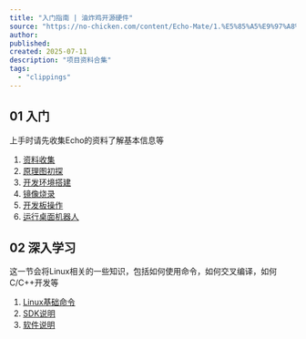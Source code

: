```yaml
---
title: "入门指南 | 油炸鸡开源硬件"
source: "https://no-chicken.com/content/Echo-Mate/1.%E5%85%A5%E9%97%A8%E6%8C%87%E5%8D%97.html"
author:
published:
created: 2025-07-11
description: "项目资料合集"
tags:
  - "clippings"
---
```


## 01 入门

上手时请先收集Echo的资料了解基本信息等

1. [资料收集](https://no-chicken.com/content/Echo-Mate/2.%E8%B5%84%E6%96%99%E6%94%B6%E9%9B%86.html)
2. [原理图初探](https://oshwhub.com/no_chicken/ai-desktop-robot-echo)
3. [开发环境搭建](https://no-chicken.com/content/Echo-Mate/3.%E7%8E%AF%E5%A2%83%E6%90%AD%E5%BB%BA.html)
4. [镜像烧录](https://no-chicken.com/content/Echo-Mate/4.%E9%95%9C%E5%83%8F%E7%83%A7%E5%BD%95.html)
5. [开发板操作](https://no-chicken.com/content/Echo-Mate/5.%E5%BC%80%E5%8F%91%E6%9D%BF%E6%93%8D%E4%BD%9C.html)
6. [运行桌面机器人](https://no-chicken.com/content/Echo-Mate/6.%E8%BF%90%E8%A1%8C%E6%A1%8C%E9%9D%A2%E6%9C%BA%E5%99%A8%E4%BA%BA.html)

## 02 深入学习

这一节会将Linux相关的一些知识，包括如何使用命令，如何交叉编译，如何C/C++开发等

1. [Linux基础命令](https://no-chicken.com/content/Echo-Mate/7.Linux%E5%9F%BA%E7%A1%80%E7%9F%A5%E8%AF%86/7.1.Linux%E5%9F%BA%E7%A1%80%E5%91%BD%E4%BB%A4.html)
2. [SDK说明](https://no-chicken.com/content/Echo-Mate/8.SDK%E8%AF%B4%E6%98%8E.html)
3. [软件说明](https://no-chicken.com/content/Echo-Mate/9.%E8%BD%AF%E4%BB%B6%E8%AF%B4%E6%98%8E.html)